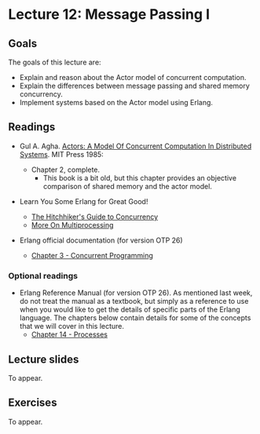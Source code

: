 # Lecture 12: Message Passing I

## Goals

The goals of this lecture are:

* Explain and reason about the Actor model of concurrent computation.
* Explain the differences between message passing and shared memory concurrency.
* Implement systems based on the Actor model using Erlang.

## Readings

* Gul A. Agha. [Actors: A Model Of Concurrent Computation In Distributed Systems](http://dspace.mit.edu/handle/1721.1/6952). MIT Press 1985:
  * Chapter 2, complete.
	* This book is a bit old, but this chapter provides an objective comparison of shared memory and the actor model.

* Learn You Some Erlang for Great Good!
  * [The Hitchhiker's Guide to Concurrency](https://learnyousomeerlang.com/the-hitchhikers-guide-to-concurrency)
  * [More On Multiprocessing](https://learnyousomeerlang.com/more-on-multiprocessing)
  

* Erlang official documentation (for version OTP 26) 
  * [Chapter 3 - Concurrent Programming](https://www.erlang.org/docs/26/getting_started/conc_prog)

### Optional readings

* Erlang Reference Manual (for version OTP 26). As mentioned last week, do not treat the manual as a textbook, but simply as a reference to use when you would like to get the details of specific parts of the Erlang language. The chapters below contain details for some of the concepts that we will cover in this lecture.
  * [Chapter 14 - Processes](https://www.erlang.org/docs/26/reference_manual/processes)

## Lecture slides

To appear.

## Exercises

To appear.
